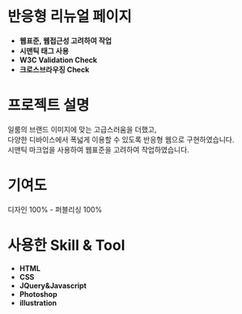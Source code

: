 # 반응형 리뉴얼 페이지

- **웹표준, 웹접근성 고려하여 작업**
- **시맨틱 태그 사용**
- **W3C Validation Check**
- **크로스브라우징 Check**

# 프로젝트 설명
일룸의 브랜드 이미지에 맞는 고급스러움을 더했고,<br>
다양한 디바이스에서 폭넓게 이용할 수 있도록 반응형 웹으로 구현하였습니다.<br>
시맨틱 마크업을 사용하여 웹표준을 고려하여 작업하였습니다.

# 기여도
디자인 100% - 퍼블리싱 100%

# 사용한 Skill & Tool

- **HTML**
- **CSS**
- **JQuery&Javascript**
- **Photoshop**
- **illustration**
